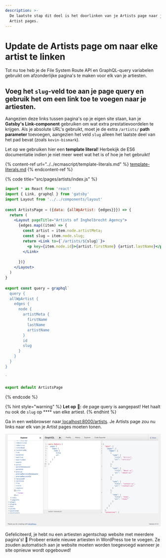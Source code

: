 ```yaml
---
description: >-
  De laatste stap dit deel is het doorlinken van je Artists page naar je aparte
  Artist pages.
---
```


# Update de Artists page om naar elke artist te linken

Tot nu toe heb je de File System Route API en GraphQL-query variabelen gebruikt om afzonderlijke pagina's te maken voor elk van je artiesten.

## Voeg het `slug`-veld toe aan je page query en gebruik het om een link toe te voegen naar je artiesten.

Aangezien deze links tussen pagina's op je eigen site staan, kan je **Gatsby's Link-component** gebruiken om wat extra prestatievoordelen te krijgen. Als je absolute URL's gebruikt, moet je de extra `/artists/` **path parameter** toevoegen, aangezien het veld `slug` alleen het laatste deel van het pad bevat (zoals `kevin-bismark`).

Let op we gebruiken hier een **template literal**! Herbekijk de ES6 documentatie indien je niet meer weet wat het is of hoe je het gebruikt!

{% content-ref url="../../ecmascript/template-literals.md" %}
[template-literals.md](../../ecmascript/template-literals.md)
{% endcontent-ref %}

{% code title="src/pages/artists/index.js" %}
```jsx
import * as React from 'react'
import { Link, graphql } from 'gatsby'
import Layout from '../../components/layout'

const ArtistsPage = ({data: {allWpArtist: {edges}}}) => {
  return (
    <Layout pageTitle="Artists of Inghelbrecht Agency">
      {edges.map((item) => {
        const artist = item.node.artistMeta;
        const slug = item.node.slug;
        return <Link to={`/artists/${slug}`}>
          <p key={item.node.id}>{artist.firstName} {artist.lastName}</p>
        </Link>

      })}
    </Layout>
  )
}

export const query = graphql`
  query {
  allWpArtist {
    edges {
      node {
        artistMeta {
          firstName
          lastName
          artistName
        }
        id
        slug
      }
    }
  }
}

`

export default ArtistsPage
```
{% endcode %}

{% hint style="warning" %}
**Let op** :eyes:**:** de page query is aangepast! Het haalt nu ook de `slug` op **** van elke artiest.
{% endhint %}

Ga in een webbrowser naar[ localhost:8000/artists](http://localhost:8000/artists). Je Artists page zou nu links naar elk van je Artist pages moeten tonen.

![](<../../.gitbook/assets/image (73).png>)

Gefeliciteerd, je hebt nu een artiesten agentschap website met meerdere pagina's! 🎉 Probeer enkele nieuwe artiesten in WordPress toe te voegen. Ze zouden automatisch aan je website moeten worden toegevoegd wanneer je site opnieuw wordt opgebouwd!
